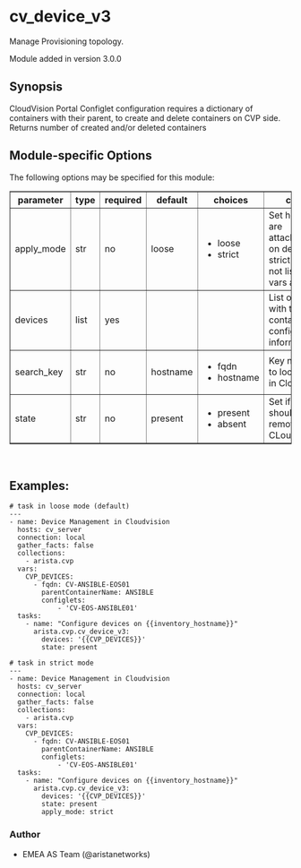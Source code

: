 # cv\_device\_v3

Manage Provisioning topology.

Module added in version 3.0.0

<div class="contents" data-local="" data-depth="2">

</div>

## Synopsis

CloudVision Portal Configlet configuration requires a dictionary of
containers with their parent, to create and delete containers on CVP
side. Returns number of created and/or deleted containers

## Module-specific Options

The following options may be specified for this module:

<table border=1 cellpadding=4>

<tr>
<th class="head">parameter</th>
<th class="head">type</th>
<th class="head">required</th>
<th class="head">default</th>
<th class="head">choices</th>
<th class="head">comments</th>
</tr>

<tr>
<td>apply_mode<br/><div style="font-size: small;"></div></td>
<td>str</td>
<td>no</td>
<td>loose</td>
<td><ul><li>loose</li><li>strict</li></ul></td>
<td>
    <div>Set how configlets are attached/detached on device. If set to strict all configlets not listed in your vars are detached.</div>
</td>
</tr>

<tr>
<td>devices<br/><div style="font-size: small;"></div></td>
<td>list</td>
<td>yes</td>
<td></td>
<td></td>
<td>
    <div>List of devices with their container and configlets information</div>
</td>
</tr>

<tr>
<td>search_key<br/><div style="font-size: small;"></div></td>
<td>str</td>
<td>no</td>
<td>hostname</td>
<td><ul><li>fqdn</li><li>hostname</li></ul></td>
<td>
    <div>Key name to use to look for device in Cloudvision.</div>
</td>
</tr>

<tr>
<td>state<br/><div style="font-size: small;"></div></td>
<td>str</td>
<td>no</td>
<td>present</td>
<td><ul><li>present</li><li>absent</li></ul></td>
<td>
    <div>Set if ansible should build or remove devices on CLoudvision</div>
</td>
</tr>

</table>
</br>

## Examples:

    # task in loose mode (default)
    ---
    - name: Device Management in Cloudvision
      hosts: cv_server
      connection: local
      gather_facts: false
      collections:
        - arista.cvp
      vars:
        CVP_DEVICES:
          - fqdn: CV-ANSIBLE-EOS01
            parentContainerName: ANSIBLE
            configlets:
                - 'CV-EOS-ANSIBLE01'
      tasks:
        - name: "Configure devices on {{inventory_hostname}}"
          arista.cvp.cv_device_v3:
            devices: '{{CVP_DEVICES}}'
            state: present

    # task in strict mode
    ---
    - name: Device Management in Cloudvision
      hosts: cv_server
      connection: local
      gather_facts: false
      collections:
        - arista.cvp
      vars:
        CVP_DEVICES:
          - fqdn: CV-ANSIBLE-EOS01
            parentContainerName: ANSIBLE
            configlets:
                - 'CV-EOS-ANSIBLE01'
      tasks:
        - name: "Configure devices on {{inventory_hostname}}"
          arista.cvp.cv_device_v3:
            devices: '{{CVP_DEVICES}}'
            state: present
            apply_mode: strict

### Author

  - EMEA AS Team (@aristanetworks)
